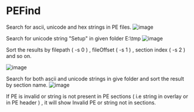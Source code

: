 # PEFind
Search for ascii, unicode and hex strings in PE files.
![image](https://user-images.githubusercontent.com/19687913/184080841-8219a05b-079f-41fd-9db3-48c571410cf7.png)

Search for unicode string "Setup" in given folder E:\tmp
![image](https://user-images.githubusercontent.com/19687913/184079627-e5243f63-cc54-44c1-a52d-327e26bbd61f.png)

Sort the results by filepath ( -s 0 ) , fileOffset ( -s 1 ) , section index ( -s 2 ) and so on.

![image](https://user-images.githubusercontent.com/19687913/184079778-7b9db953-791a-488c-b363-35cf9443a368.png)

Search for both ascii and unicode strings in give folder and sort the result by section name.
![image](https://user-images.githubusercontent.com/19687913/184081676-676310a2-d7e7-44c6-b6c2-475fcacbf1f2.png)

If PE is invalid or string is not present in PE sections ( i.e string in overlay or in PE header ) , it will show Invalid PE or string not in sections.


